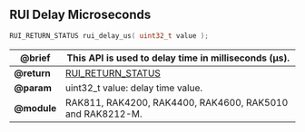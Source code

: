 ## RUI Delay Microseconds

```c
RUI_RETURN_STATUS rui_delay_us( uint32_t value );
```

| **@brief**  | This API is used to delay time in milliseconds (µs).      |
| ----------- | --------------------------------------------------------- |
| **@return** | [RUI_RETURN_STATUS](../#rui-return-status)                |
| **@param**  | uint32_t value: delay time value.                         |
| **@module** | RAK811, RAK4200, RAK4400, RAK4600, RAK5010 and RAK8212-M. |

